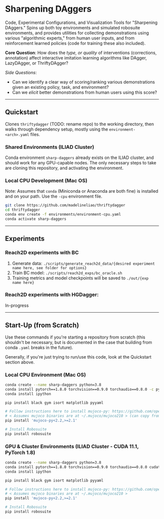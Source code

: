# Sharpening DAggers

Code, Experimental Configurations, and Visualization Tools for "Sharpening DAggers." Spins up both toy environments and
simulated robosuite environments, and provides utilities for collecting demonstrations using various "algorithmic
experts," from human user inputs, and from reinforcement learned policies (code for training these also included).

**Core Question**: How does the *type, or quality* of interventions (corrections, annotation) affect interactive
imitation learning algorithms like DAgger, LazyDAgger, or ThriftyDAgger?

*Side Questions*:
- Can we identify a clear way of scoring/ranking various demonstrations given an existing policy, task, and environment?
- Can we *elicit* better demonstrations from human users using this score? 

---

## Quickstart

Clones `thriftydagger` (TODO: rename repo) to the working directory, then walks through dependency setup, mostly
using the `environment-<arch>.yaml` files.

### Shared Environments (ILIAD Cluster)

Conda environment `sharp-daggers` already exists on the ILIAD cluster, and should work for any GPU-capable nodes. The 
only necessary steps to take are cloning this repository, and activating the environment.

### Local CPU Development (Mac OS)

Note: Assumes that `conda` (Miniconda or Anaconda are both fine) is installed and on your path. Use the `-cpu`
environment file.

```bash
git clone https://github.com/madelineliao/thriftydagger
cd thriftydagger
conda env create -f environments/environment-cpu.yaml
conda activate sharp-daggers
```

--- 

## Experiments

### Reach2D experiments with BC

1. Generate data: ```./scripts/generate_reach2d_data/{desired experiment name here, see folder for options} ```
2. Train BC model: ```./scripts/reach2d_exps/bc_oracle.sh```
3. Training metrics and model checkpoints will be saved to `./out/{exp name here}`

### Reach2D experiments with HGDagger: 
In-progress

--- 

## Start-Up (from Scratch)

Use these commands if you're starting a repository from scratch (this shouldn't be necessary, but is documented in the
case that building from conda `.yaml` breaks in the future).

Generally, if you're just trying to run/use this code, look at the Quickstart section above.

### Local CPU Environment (Mac OS)

```bash
conda create --name sharp-daggers python=3.8
conda install pytorch==1.8.0 torchvision==0.9.0 torchaudio==0.8.0 -c pytorch
conda install ipython

pip install black gym isort matplotlib pyyaml

# Follow instructions here to install mujoco-py: https://github.com/openai/mujoco-py#install-mujoco
# < Assumes mujoco binaries are at ~/.mujoco/mujoco210 > (can copy from `/sailhome/siddk/.mujoco`)
pip install 'mujoco-py<2.2,>=2.1'

# Install Robosuite
pip install robosuite
```

### GPU & Cluster Environments (ILIAD Cluster - CUDA 11.1, PyTorch 1.8)

```bash
conda create --name sharp-daggers python=3.8
conda install pytorch==1.8.0 torchvision==0.9.0 torchaudio==0.8.0 cudatoolkit=11.1 -c pytorch -c conda-forge
conda install ipython

pip install black gym isort matplotlib pyyaml

# Follow instructions here to install mujoco-py: https://github.com/openai/mujoco-py#install-mujoco
# < Assumes mujoco binaries are at ~/.mujoco/mujoco210 >
pip install 'mujoco-py<2.2,>=2.1'

# Install Robosuite
pip install robosuite
```
